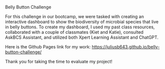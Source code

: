 Belly Button Challenge

  For this challenge in our bootcamp, we were tasked with creating an interactive dashboard to show the biodiversity of microbial species that live in belly buttons. To create my dashboard, I used my past class resources, collaborated with a couple of classmates (Kiet and Katie), consulted AskBCS Assistant, and utilized both Xpert Learning Assistant and ChatGPT. 
  
  Here is the Github Pages link for my work: https://juliusb643.github.io/belly-button-challenge/ 

  Thank you for taking the time to evaluate my project! 
